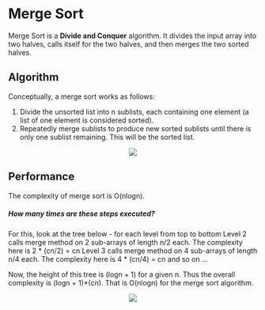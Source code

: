 # Merge Sort
Merge Sort is a **Divide and Conquer** algorithm. It divides the input array into two halves, calls itself for the two halves, and then merges the two sorted halves.

## Algorithm
Conceptually, a merge sort works as follows:

1.  Divide the unsorted list into n sublists, each containing one element (a list of one element is considered sorted).
2.  Repeatedly merge sublists to produce new sorted sublists until there is only one sublist remaining. This will be the sorted list.

<p align="center">
  <img src="https://upload.wikimedia.org/wikipedia/commons/thumb/c/cc/Merge-sort-example-300px.gif/220px-Merge-sort-example-300px.gif">
</p>

## Performance
The complexity of merge sort is O(nlogn).

##### How many times are these steps executed?

For this, look at the tree below - for each level from top to bottom Level 2 calls merge method on 2 sub-arrays of length n/2 each. The complexity here is 2 * (cn/2) = cn Level 3 calls merge method on 4 sub-arrays of length n/4 each. The complexity here is 4 * (cn/4) = cn and so on ...

Now, the height of this tree is (logn + 1) for a given n. Thus the overall complexity is (logn + 1)*(cn). That is O(nlogn) for the merge sort algorithm.
<p align="center">
  <img src="https://i.stack.imgur.com/rPhxO.png">
</p>